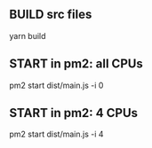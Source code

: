 ## BUILD src files
yarn build

## START in pm2: all CPUs
pm2 start dist/main.js -i 0

## START in pm2: 4 CPUs
pm2 start dist/main.js -i 4